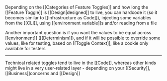 Depending on the [[Categories of Feature Toggles]] and how long the [[Feature Toggle]] is [[Design|designed]] to live, you can hardcode it (so it becomes similar to [[Infrastructure as Code]]), injecting some variables from the [[CLI]], using [[environment variable]]s and/or reading from a file

Another important question is if you want the values to be equal across [[environment]] ([[Determinism]]), and if it will be possible to override some values, like for testing, based on [[Toggle Context]], like a cookie only available for testers

---

Technical related toggles tend to live in the [[Code]], whereas other kinds might live in a very user-related layer - depending on your [[Security]], [[Business]]concerns and [[Design]] 